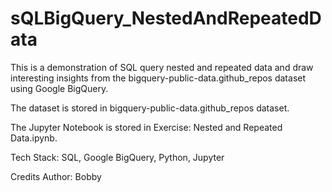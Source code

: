 # sQLBigQuery_NestedAndRepeatedData

This is a demonstration of SQL query nested and repeated data and draw interesting insights from the bigquery-public-data.github_repos dataset using Google BigQuery.

The dataset is stored in bigquery-public-data.github_repos dataset.

The Jupyter Notebook is stored in Exercise: Nested and Repeated Data.ipynb.

Tech Stack:
SQL, Google BigQuery, Python, Jupyter

Credits
Author: Bobby
